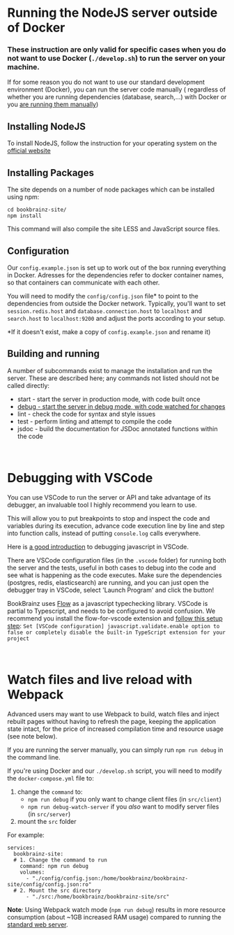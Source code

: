 # Running the NodeJS server outside of Docker

### These instruction are only valid for specific cases when you do not want to use Docker (`./develop.sh`) to run the server on your machine.

If for some reason you do not want to use our standard development environment (Docker), you can run the server code manually (
regardless of whether you are running dependencies (database, search,…) with Docker or you [are running them manually](./MANUAL_INSTALL.md))

## Installing NodeJS

To install NodeJS, follow the instruction for your operating system on the [official website](https://nodejs.org/en/download/)


## Installing Packages
The site depends on a number of node packages which can be installed using npm:

    cd bookbrainz-site/
    npm install

This command will also compile the site LESS and JavaScript source files.

## Configuration

Our `config.example.json` is set up to work out of the box running everything in Docker. Adresses for the dependencies refer to docker container names, so that containers can communicate with each other.

You will need to modify the `config/config.json` file* to point to the dependencies from outside the Docker network.
Typically, you'll want to set `session.redis.host` and `database.connection.host` to `localhost` and `search.host` to `localhost:9200`  and adjust the ports according to your setup.

*If it doesn't exist, make a copy of `config.example.json` and rename it)

## Building and running
A number of subcommands exist to manage the installation and run the server.
These are described here; any commands not listed should not be called directly:

* start - start the server in production mode, with code built once
* [debug - start the server in debug mode, with code watched for changes](#watch-files-and-live-reload-with-webpack)
* lint - check the code for syntax and style issues
* test - perform linting and attempt to compile the code
* jsdoc - build the documentation for JSDoc annotated functions within the
  code

<br/>

# Debugging with VSCode
You can use VSCode to run the server or API and take advantage of its debugger, an invaluable tool I highly recommend you learn to use.

This will allow you to put breakpoints to stop and inspect the code and variables during its execution, advance code execution line by line and step into function calls, instead of putting `console.log` calls everywhere.

Here is [a good introduction](https://www.youtube.com/watch?v=yFtU6_UaOtA) to debugging javascript in VSCode.

There are VSCode configuration files (in the `.vscode` folder) for running both the server and the tests, useful in both cases to debug into the code and see what is happening as the code executes.
Make sure the dependencies (postgres, redis, elasticsearch) are running, and you can just open the debugger tray in VSCode, select 'Launch Program' and click the button!

BookBrainz uses [Flow](https://flow.org) as a javascript typechecking library. VSCode is partial to Typescript, and needs to be configured to avoid confusion.
We recommend you install the flow-for-vscode extension and [follow this setup step](https://github.com/flowtype/flow-for-vscode#setup):
`Set [VSCode configuration] javascript.validate.enable option to false or completely disable the built-in TypeScript extension for your project`

<br/>

# Watch files and live reload with Webpack

Advanced users may want to use Webpack to build, watch files and inject rebuilt pages without having to refresh the page,
keeping the application state intact, for the price of increased compilation time and resource usage (see note below).

If you are running the server manually, you can simply run `npm run debug` in the command line.

If you're using Docker and our `./develop.sh` script, you will need to modify the `docker-compose.yml` file to:
1. change the `command` to:
    - `npm run debug` if you only want to change client files (in `src/client`)
    - `npm run debug-watch-server` if you *also* want to modify server files (in `src/server`)
2. mount the `src` folder

For example:
```
services:
  bookbrainz-site:
  # 1. Change the command to run
    command: npm run debug
    volumes:
      - "./config/config.json:/home/bookbrainz/bookbrainz-site/config/config.json:ro"
  # 2. Mount the src directory
      - "./src:/home/bookbrainz/bookbrainz-site/src"
```
**Note**: Using Webpack watch mode (`npm run debug`) results in more resource consumption (about ~1GB increased RAM usage) compared to running the [standard web server](#running-the-web-server).